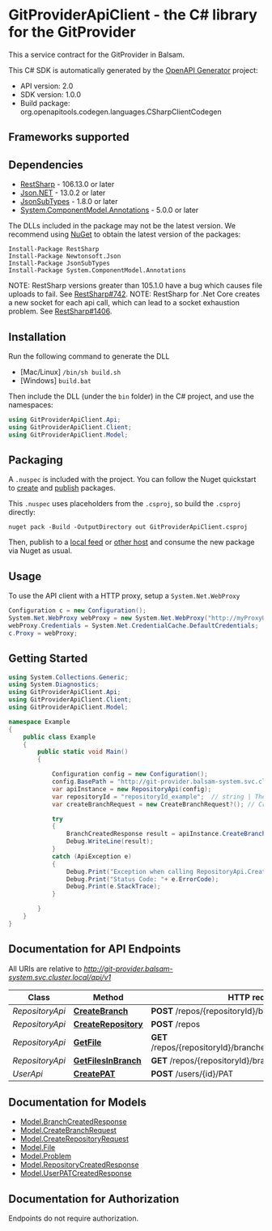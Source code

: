# GitProviderApiClient - the C# library for the GitProvider

This a service contract for the GitProvider in Balsam.

This C# SDK is automatically generated by the [OpenAPI Generator](https://openapi-generator.tech) project:

- API version: 2.0
- SDK version: 1.0.0
- Build package: org.openapitools.codegen.languages.CSharpClientCodegen

<a id="frameworks-supported"></a>
## Frameworks supported

<a id="dependencies"></a>
## Dependencies

- [RestSharp](https://www.nuget.org/packages/RestSharp) - 106.13.0 or later
- [Json.NET](https://www.nuget.org/packages/Newtonsoft.Json/) - 13.0.2 or later
- [JsonSubTypes](https://www.nuget.org/packages/JsonSubTypes/) - 1.8.0 or later
- [System.ComponentModel.Annotations](https://www.nuget.org/packages/System.ComponentModel.Annotations) - 5.0.0 or later

The DLLs included in the package may not be the latest version. We recommend using [NuGet](https://docs.nuget.org/consume/installing-nuget) to obtain the latest version of the packages:
```
Install-Package RestSharp
Install-Package Newtonsoft.Json
Install-Package JsonSubTypes
Install-Package System.ComponentModel.Annotations
```

NOTE: RestSharp versions greater than 105.1.0 have a bug which causes file uploads to fail. See [RestSharp#742](https://github.com/restsharp/RestSharp/issues/742).
NOTE: RestSharp for .Net Core creates a new socket for each api call, which can lead to a socket exhaustion problem. See [RestSharp#1406](https://github.com/restsharp/RestSharp/issues/1406).

<a id="installation"></a>
## Installation
Run the following command to generate the DLL
- [Mac/Linux] `/bin/sh build.sh`
- [Windows] `build.bat`

Then include the DLL (under the `bin` folder) in the C# project, and use the namespaces:
```csharp
using GitProviderApiClient.Api;
using GitProviderApiClient.Client;
using GitProviderApiClient.Model;
```
<a id="packaging"></a>
## Packaging

A `.nuspec` is included with the project. You can follow the Nuget quickstart to [create](https://docs.microsoft.com/en-us/nuget/quickstart/create-and-publish-a-package#create-the-package) and [publish](https://docs.microsoft.com/en-us/nuget/quickstart/create-and-publish-a-package#publish-the-package) packages.

This `.nuspec` uses placeholders from the `.csproj`, so build the `.csproj` directly:

```
nuget pack -Build -OutputDirectory out GitProviderApiClient.csproj
```

Then, publish to a [local feed](https://docs.microsoft.com/en-us/nuget/hosting-packages/local-feeds) or [other host](https://docs.microsoft.com/en-us/nuget/hosting-packages/overview) and consume the new package via Nuget as usual.

<a id="usage"></a>
## Usage

To use the API client with a HTTP proxy, setup a `System.Net.WebProxy`
```csharp
Configuration c = new Configuration();
System.Net.WebProxy webProxy = new System.Net.WebProxy("http://myProxyUrl:80/");
webProxy.Credentials = System.Net.CredentialCache.DefaultCredentials;
c.Proxy = webProxy;
```

<a id="getting-started"></a>
## Getting Started

```csharp
using System.Collections.Generic;
using System.Diagnostics;
using GitProviderApiClient.Api;
using GitProviderApiClient.Client;
using GitProviderApiClient.Model;

namespace Example
{
    public class Example
    {
        public static void Main()
        {

            Configuration config = new Configuration();
            config.BasePath = "http://git-provider.balsam-system.svc.cluster.local/api/v1";
            var apiInstance = new RepositoryApi(config);
            var repositoryId = "repositoryId_example";  // string | The name of the repository where the branch should be created.
            var createBranchRequest = new CreateBranchRequest?(); // CreateBranchRequest? | Definition of a new repository (optional) 

            try
            {
                BranchCreatedResponse result = apiInstance.CreateBranch(repositoryId, createBranchRequest);
                Debug.WriteLine(result);
            }
            catch (ApiException e)
            {
                Debug.Print("Exception when calling RepositoryApi.CreateBranch: " + e.Message );
                Debug.Print("Status Code: "+ e.ErrorCode);
                Debug.Print(e.StackTrace);
            }

        }
    }
}
```

<a id="documentation-for-api-endpoints"></a>
## Documentation for API Endpoints

All URIs are relative to *http://git-provider.balsam-system.svc.cluster.local/api/v1*

Class | Method | HTTP request | Description
------------ | ------------- | ------------- | -------------
*RepositoryApi* | [**CreateBranch**](docs/RepositoryApi.md#createbranch) | **POST** /repos/{repositoryId}/branches | 
*RepositoryApi* | [**CreateRepository**](docs/RepositoryApi.md#createrepository) | **POST** /repos | 
*RepositoryApi* | [**GetFile**](docs/RepositoryApi.md#getfile) | **GET** /repos/{repositoryId}/branches/{branchId}/files/{fileId} | 
*RepositoryApi* | [**GetFilesInBranch**](docs/RepositoryApi.md#getfilesinbranch) | **GET** /repos/{repositoryId}/branches/{branchId}/files | 
*UserApi* | [**CreatePAT**](docs/UserApi.md#createpat) | **POST** /users/{id}/PAT | 


<a id="documentation-for-models"></a>
## Documentation for Models

 - [Model.BranchCreatedResponse](docs/BranchCreatedResponse.md)
 - [Model.CreateBranchRequest](docs/CreateBranchRequest.md)
 - [Model.CreateRepositoryRequest](docs/CreateRepositoryRequest.md)
 - [Model.File](docs/File.md)
 - [Model.Problem](docs/Problem.md)
 - [Model.RepositoryCreatedResponse](docs/RepositoryCreatedResponse.md)
 - [Model.UserPATCreatedResponse](docs/UserPATCreatedResponse.md)


<a id="documentation-for-authorization"></a>
## Documentation for Authorization

Endpoints do not require authorization.

